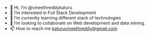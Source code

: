 - 👋 Hi, I’m @vineethreddykaturu
- 👀 I’m interested in Full Stack Development 
- 🌱 I’m currently learning different stack of technologies
- 💞️ I’m looking to collaborate on Web development and data mining.
- 📫 How to reach me katuruvineethreddy@gmail.com

<!---
vineethreddykaturu/vineethreddykaturu is a ✨ special ✨ repository because its `README.md` (this file) appears on your GitHub profile.
You can click the Preview link to take a look at your changes.
--->
